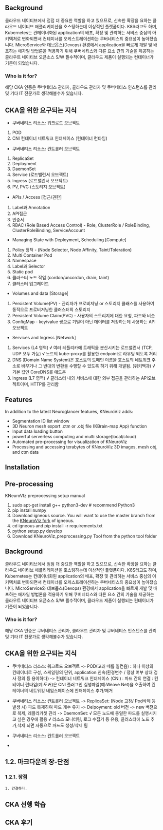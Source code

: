 ## Background
클라우드 네이티브에서 점점 더 중요한 역할을 하고 있으므로, 신속한 확장을 요하는 클라우드 네이티브 애플리케이션을 호스팅하는데 이상적인 플랫폼이다.
K8S라고도 하며, Kubernetes는 컨테이너화된 application의 배포, 확장 및 관리하는 서비스 중심의 아키텍처로 변화되면서 컨테이너를 오케스트레이션하는 
쿠버네티스의 중요성이 높아졌습니다. MicroService와 데브옵스(Devops) 환경에서 application을 빠르게 개발 및 배포하는 애자일 방법론을 적용하기 위해
쿠버네티스와 다른 요소 간의 기술을 제공하는 클라우트 네이티브 오픈소스 S/W 필수적이며, 클라우드 제품이 실행되는 컨테이너가 기준이 되었습니다.

### Who is it for?
해당 CKA 인증은 쿠버네티스 관리자, 클라우드 관리자 및 쿠버네티스 인스턴스를 관리 및 기타 IT 전문가로 생각해볼수가 있습니다.

## CKA을 위한 요구되는 지식
- 쿠버네티스 리소스: 워크로드 오브젝트
1. POD
2. CNI 컨테이너 네트워크 인터페이스 (컨테이너 런타임)

- 쿠버네티스 리소스: 컨트롤러 오브젝트
1. ReplicaSet
2. Deployment
3. DaemonSet
4. Service (로드밸런서 오브젝트)
5. Ingress (로드밸런서 오브젝트)
6. PV, PVC (스토리지 오브젝트)

- APIs / Access [접근/권한]
1. Label과 Annotation
2. API접근
3. 인증서
4. RBAC (Role Based Access Control) - Role, ClusterRole / RoleBinding, ClusterRoleBinding, ServiceAccount

- Managing State with Deployment, Scheduling [Compute]
1. Policy 정책 - (Node Selector, Node Affinity, Taint/Toleration)
2. Multi Container Pod
3. Namespace
4. Label과 Selector
5. Static pod
6. 클러스터 노드 작업 (cordon/uncordon, drain, taint)
7. 클러스터 업그레이드

- Volumes and data [Storage]
1. Persistent Volume(PV) - 관리자가 프로비저닝 or 스토리지 클래스를 사용하여 동적으로 프로비저닝한 클러스터의 스토리지
2. Persistent Volume Claim(PVC) - 사용자의 스토리지에 대한 요청, 파드와 비슷
3. ConfigMap - key/value 쌍으로 기밀이 아닌 데이터를 저장하는데 사용하는 API 오브젝트

- Services and Ingress [Network]
1. Services (L4 영역)
  √ 여러 레플리카에 트래픽을 분산시키는 로드밸런서 (TCP, UDP 모두 가능)
  √ 노드의 kube-proxy를 활용한 endpoint로 라우팅 되도록 처리
2. DNS (Domain Name System)은 호스트의 도메인 이름을 호스트의 네트워크 주소로 바꾸거나 그 반대의 변환을 수행할 수 있도록 하기 위해 개발됨. (위키백과)
  √ 기본 값인 CoreDNS를 애드온
3. Ingress (L7 영역)
  √ 클러스터 내의 서비스에 대한 외부 접근을 관리하는 API오브젝트이며, HTTP를 관리함

## Features
In addition to the latest Neuroglancer features, KNeuroViz adds:
- Segmentation ID list window
- 3D Neuron mesh export .ctm or .obj file (KBrain-map App) function 
- Input data loading button
- powerful serverless computing and multi storage(local/cloud)
- Automated pre-processing for visualization of KNeuroViz
- Processing and accessing terabytes of KNeuroViz 3D images, mesh obj, and ctm data

## Installation
## Pre-processing
KNeuroVIz preprocessing setup manual

1. sudo apt-get install g++ python3-dev # recommend Python3
2. pip install numpy
3. Download igneous source. You will want to use the master branch from the [KNeuroViz fork](https://github.com/KBRI-NCRG/igneous) of igneous.
4. cd igneous and pip install -r requirements.txt
5. python setup.py develop
6. Download KNeuroViz_preprocessing.py Tool from the python tool folder

## Background
클라우드 네이티브에서 점점 더 중요한 역할을 하고 있으므로, 신속한 확장을 요하는 클라우드 네이티브 애플리케이션을 호스팅하는데 
이상적인 플랫폼이다. K8S라고도 하며, Kubernetes는 컨테이너화된 application의 배포, 확장 및 관리하는 서비스 중심의 아키텍처로 변화되면서 컨테이너를 오케스트레이션하는 쿠버네티스의 중요성이 높아졌습니다. MicroService와 데브옵스(Devops) 환경에서 application을 빠르게 개발 및 배포하는 애자일 방법론을 적용하기 위해 쿠버네티스와 다른 요소 간의 기술을 제공하는 클라우트 네이티브 오픈소스 S/W 필수적이며, 클라우드 제품이 실행되는 컨테이너가 기준이 되었습니다. 
### Who is it for?
해당 CKA 인증은 쿠버네티스 관리자, 클라우드 관리자 및 쿠버네티스 인스턴스를 관리 및 기타 IT 전문가로 생각해볼수가 있습니다.

## CKA을 위한 요구되는 지식
- 쿠버네티스 리소스: 워크로드 오브젝트
	-> POD(고래 떼를 일컫음) : 하나 이상의 컨테이너로 구성, 스케일링의 단위, application 친숙(환경변수 / 정상 여부 상태 검사 정의 등 용이하다)
	-> 컨테이너 네트워크 인터페이스 (CNI) : 파드 간의 연결
	: 컨테이너 런타임(예:도커)은 CNI 플러그인 실행파일(예:Weave Net)을 호출하여 컨테이너의 네트워킹 네임스페이스에 인터페이스 추가/제거

- 쿠버네티스 리소스: 컨트롤러 오브젝트
	-> ReplicaSet: (Node 고장/ Pod삭제 등 발생 시) 파드 복제하여 파드 개수 유지
	-> Delpoyment: old 버전 -> new 버전으로 복제, 레플리카셋 관리
	-> DaemonSet:
		√ 모든 노드에 동일한 파드를 실행시키고 싶은 경우에 활용
		√ 리소스 모니터링, 로그 수집기 등 유용, 클러스터에 노드 추가,삭제 되면 자동으로 파드도 생성/삭제 됨

- 쿠버네티스 리소스: 컨트롤러 오브젝트
-

## 1.2. 마크다운의 장-단점
### 1.2.1. 장점
	1. 간결하다.
	
## CKA 선행 학습


## CKA 후기
